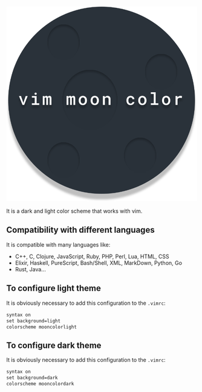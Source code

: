 <p align="center"><img src="https://github.com/ArthurPV/vim-moon-color/blob/master/img/logo.svg" alt="logo"></p>

It is a dark and light color scheme that works with vim.

## Compatibility with different languages
It is compatible with many languages like: 
- C++, C, Clojure, JavaScript, Ruby, PHP, Perl, Lua, HTML, CSS
- Elixir, Haskell, PureScript, Bash/Shell, XML, MarkDown, Python, Go
- Rust, Java...

## To configure light theme
It is obviously necessary to add this configuration to the `.vimrc`:
```VimL
syntax on
set background=light
colorscheme mooncolorlight
```
## To configure dark theme
It is obviously necessary to add this configuration to the `.vimrc`:
```VimL
syntax on
set background=dark
colorscheme mooncolordark
```

